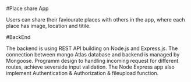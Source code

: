 
#Place share App

Users can share their faviourate places with others in the app, where each place has image, location and titile.

#BackEnd

The backend is using REST API building on Node.js and Express.js. The connection between mongo Atlas database and backend is managed by Mongoose.
Programm design to handling incoming request for different routes, achieve severside input validation. 
The Node Express app also implement Authentication & Authorization & fileupload function.
